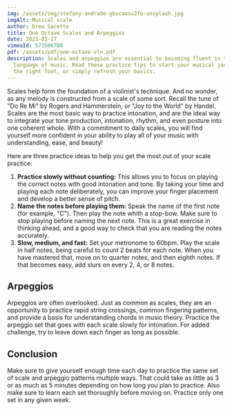 ```yaml
---
img: /assets/img/stefany-andrade-gbscaasu2fo-unsplash.jpg
imgAlt: Musical scale
author: Drew Sarette
title: One Octave Scales and Arpeggios
date: 2023-03-27
vimeoId: 573506780
pdf: /assets/pdf/one-octave-vln.pdf
description: Scales and arpeggios are essential to becoming fluent in the
  language of music. Read these practice tips to start your musical journey on
  the right foot, or simply refresh your basics.
---
```

Scales help form the foundation of a violinist's technique. And no wonder, as any melody is constructed from a scale of some sort. Recall the tune of "Do Re Mi" by Rogers and Hammerstein, or "Joy to the World" by Handel. Scales are the most basic way to practice intonation, and are the ideal way to integrate your tone production, intonation, rhythm, and even posture into one coherent whole. With a commitment to daily scales, you will find yourself more confident in your ability to play all of your music with understanding, ease, and beauty!

Here are three practice ideas to help you get the most out of your scale practice:

1. **Practice slowly without counting:** This allows you to focus on playing the correct notes with good intonation and tone. By taking your time and playing each note deliberately, you can improve your finger placement and develop a better sense of pitch.
2. **Name the notes before playing them:** Speak the name of the first note (for example, "C"). Then play the note whith a stop-bow. Make sure to stop playing before naming the next note. This is a great exercise in thinking ahead, and a good way to check that you are reading the notes accurately.
3. **Slow, medium, and fast:** Set your metronome to 60bpm. Play the scale in half notes, being careful to count 2 beats for each note. When you have mastered that, move on to quarter notes, and then eighth notes. If that becomes easy, add slurs on every 2, 4, or 8 notes.

## Arpeggios

Arpeggios are often overlooked. Just as common as scales, they are an opportunity to practice rapid string crossings, common fingering patterns, and provide a basis for understanding chords in music theory. Practice the arpeggio set that goes with each scale slowly for intonation. For added challenge, try to leave down each finger as long as possible.

## Conclusion

Make sure to give yourself enough time each day to practice the same set of scale and arpeggio patterns multiple ways. That could take as little as 3 or as much as 5 minutes depending on how long you plan to practice. Also make sure to learn each set thoroughly before moving on. Practice only one set in any given week.